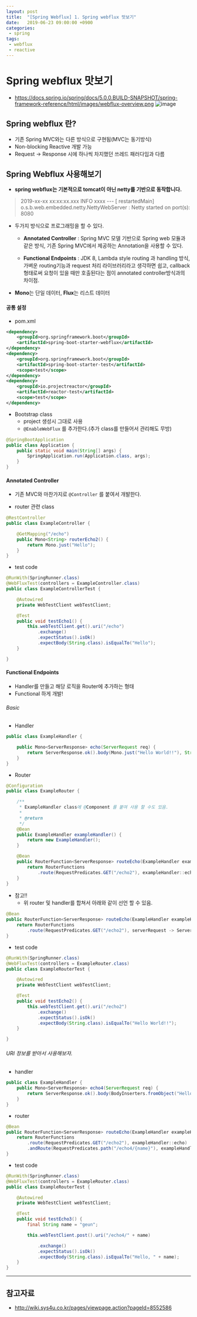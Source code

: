 ```yaml
---
layout: post
title:  "[Spring Webflux] 1. Spring webflux 맛보기"
date:   2019-06-23 09:00:00 +0900
categories:
 - spring
tags: 
 - webflux
 - reactive
---
```

# Spring webflux 맛보기
- https://docs.spring.io/spring/docs/5.0.0.BUILD-SNAPSHOT/spring-framework-reference/html/images/webflux-overview.png
![image](https://user-images.githubusercontent.com/13219787/59997355-dc31f380-9697-11e9-9fc4-942e2f2422c3.png)

## Spring webflux 란?
- 기존 Spring MVC와는 다른 방식으로 구현됨(MVC는 동기방식)
- Non-blocking Reactive 개발 가능
- Request -> Response 시에 하나씩 차지했던 쓰레드 패러다임과 다름

## Spring Webflux 사용해보기
- **spring webflux는 기본적으로 tomcat이 아닌 netty를 기반으로 동작합니다.**

> 2019-xx-xx xx:xx:xx.xxx  INFO xxxx --- [  restartedMain] o.s.b.web.embedded.netty.NettyWebServer  : Netty started on port(s): 8080

- 두가지 방식으로 프로그래밍을 할 수 있다.
    - **Annotated Controller** : Spring MVC 모델 기반으로 Spring web 모듈과 같은 방식, 기존 Spring MVC에서 제공하는 Annotation을 사용할 수 있다.

    - **Functional Endpoints** : JDK 8, Lambda style routing 과 handling 방식, 가벼운 routing기능과 request 처리 라이브러리라고 생각하면 쉽고, callback형태로써 요청이 있을 때만 호출된다는 점이 annotated controller방식과의 차이점.

- **Mono**는 단일 데이터, **Flux**는 리스트 데이터

#### 공통 설정
- pom.xml

```xml
<dependency>
	<groupId>org.springframework.boot</groupId>
	<artifactId>spring-boot-starter-webflux</artifactId>
</dependency>
<dependency>
	<groupId>org.springframework.boot</groupId>
	<artifactId>spring-boot-starter-test</artifactId>
	<scope>test</scope>
</dependency>
<dependency>
	<groupId>io.projectreactor</groupId>
	<artifactId>reactor-test</artifactId>
	<scope>test</scope>
</dependency>
```

- Bootstrap class
    - project 생성시 그대로 사용
    - `@EnableWebFlux` 를 추가한다.(추가 class를 만들어서 관리해도 무방)

```java
@SpringBootApplication
public class Application {
	public static void main(String[] args) {
		SpringApplication.run(Application.class, args);
	}
}
```

#### Annotated Controller
- 기존 MVC와 마찬가지로 `@Controller` 를 붙여서 개발한다.

- router 관련 class

```java
@RestController
public class ExampleController {

	@GetMapping("/echo")
	public Mono<String> routerEcho2() {
		return Mono.just("Hello");
	}
}
```
- test code

```java
@RunWith(SpringRunner.class)
@WebFluxTest(controllers = ExampleController.class)
public class ExampleControllerTest {

	@Autowired
	private WebTestClient webTestClient;

	@Test
	public void testEcho1() {
		this.webTestClient.get().uri("/echo")
			.exchange()
			.expectStatus().isOk()
			.expectBody(String.class).isEqualTo("Hello");
	}

}
```

#### Functional Endpoints
- Handler를 만들고 해당 로직을 Router에 추가하는 형태
- Functional 하게 개발!

###### Basic
- Handler

```java
public class ExampleHandler {

	public Mono<ServerResponse> echo(ServerRequest req) {
		return ServerResponse.ok().body(Mono.just("Hello World!!"), String.class);
	}
}
```

- Router

```java
@Configuration
public class ExampleRouter {

	/**
	 * ExampleHandler class에 @Component 를 붙여 사용 할 수도 있음.
	 *
	 * @return
	 */
	@Bean
	public ExampleHandler exampleHandler() {
		return new ExampleHandler();
	}

	@Bean
	public RouterFunction<ServerResponse> routeEcho(ExampleHandler exampleHandler) {
		return RouterFunctions
			.route(RequestPredicates.GET("/echo2"), exampleHandler::echo);
	}
}
```

- 참고!!
    - 위 router 및 handler를 합쳐서 아래와 같이 선언 할 수 있음.

```java
@Bean
public RouterFunction<ServerResponse> routeEcho(ExampleHandler exampleHandler) {
	return RouterFunctions
		.route(RequestPredicates.GET("/echo2"), serverRequest -> ServerResponse.ok().body(Mono.just("Hello World!!"), String.class));
}
```

- test code

```java
@RunWith(SpringRunner.class)
@WebFluxTest(controllers = ExampleRouter.class)
public class ExampleRouterTest {

	@Autowired
	private WebTestClient webTestClient;

	@Test
	public void testEcho2() {
		this.webTestClient.get().uri("/echo2")
			.exchange()
			.expectStatus().isOk()
			.expectBody(String.class).isEqualTo("Hello World!!");
	}

}
```

###### URI 정보를 받아서 사용해보자.
- handler

```java
public class ExampleHandler {
	public Mono<ServerResponse> echo4(ServerRequest req) {
		return ServerResponse.ok().body(BodyInserters.fromObject("Hello, " + req.pathVariable("name")));
	}
}
```

- router

```java
@Bean
public RouterFunction<ServerResponse> routeEcho(ExampleHandler exampleHandler) {
	return RouterFunctions
		.route(RequestPredicates.GET("/echo2"), exampleHandler::echo)
		.andRoute(RequestPredicates.path("/echo4/{name}"), exampleHandler::echo4);
}
```

- test code

```java
@RunWith(SpringRunner.class)
@WebFluxTest(controllers = ExampleRouter.class)
public class ExampleRouterTest {

	@Autowired
	private WebTestClient webTestClient;

	@Test
	public void testEcho3() {
		final String name = "geun";

		this.webTestClient.post().uri("/echo4/" + name)

			.exchange()
			.expectStatus().isOk()
			.expectBody(String.class).isEqualTo("Hello, " + name);
	}
}
```

---

## 참고자료
- http://wiki.sys4u.co.kr/pages/viewpage.action?pageId=8552586

